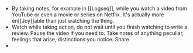 - By taking notes, for example in [[Logseq]], while you watch a video from YouTube or even a movie or series on Netflix. It's actually more en[[Joy]]able than just watching the thing.
- Watch while taking action, do not wait until you finish watching to write a review. Pause the video if you need to. Take notes of anything peculiar, feelings that arise, distinctions you notice. Share
-